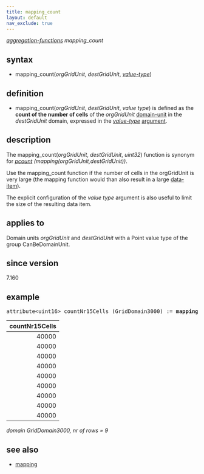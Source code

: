 ```yaml
---
title: mapping_count
layout: default
nav_exclude: true
---
```

*[aggregation-functions](aggregation-functions) mapping_count*

## syntax

- mapping_count(*orgGridUnit*, *destGridUnit*, *[value-type](value-type)*)

## definition

- mapping_count(*orgGridUnit*, *destGridUnit*, *value type*) is defined as the **count of the number of cells** of the *orgGridUnit* [domain-unit](domain-unit) in the *destGridUnit* domain, expressed in the *[value-type](value-type)* [argument](argument).

## description

The mapping_count(*orgGridUnit*, *destGridUnit*, *uint32*) function is synonym for *[pcount](pcount) (mapping(orgGridUnit,destGridUnit))*.

Use the mapping_count function if the number of cells in the orgGridUnit is very large (the mapping function would than also result in a large [data-item](data-item)).

The explicit configuration of the *value type* argument is also useful to limit the size of the resulting data item.

## applies to

Domain units *orgGridUnit* and *destGridUnit* with a Point value type of the group CanBeDomainUnit.

## since version

7.160

## example

<pre>
attribute&lt;uint16&gt; countNr15Cells (GridDomain3000) := <B>mapping_count(</B>GridDomain15, GridDomain3000, uint16<B>)</B>;
</pre>

| countNr15Cells |
|---------------:|
| 40000          |
| 40000          |
| 40000          |
| 40000          |
| 40000          |
| 40000          |
| 40000          |
| 40000          |
| 40000          |

*domain GridDomain3000, nr of rows = 9*

## see also

- [mapping](mapping)